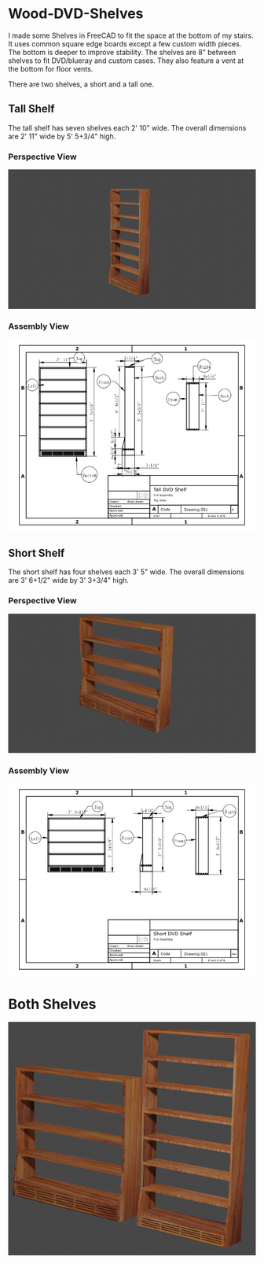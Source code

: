 # Wood-DVD-Shelves
I made some Shelves in FreeCAD to fit the space at the bottom of my stairs. It uses common square edge boards except a few custom width pieces. The bottom is deeper to improve stability. The shelves are 8" between shelves to fit DVD/blueray and custom cases. They also feature a vent at the bottom for floor vents.

There are two shelves, a short and a tall one.

## Tall Shelf
The tall shelf has seven shelves each 2' 10" wide. The overall dimensions are 2' 11" wide by 5' 5+3/4" high.

### Perspective View
![Tall DVD Shelf Perpective view](https://raw.githubusercontent.com/BrianAtwell/Wood-DVD-Shelves/main/TallShelf/TallShelfRenderPerspective.png)

### Assembly View
![Tall DVD Shelf Assembly](https://raw.githubusercontent.com/BrianAtwell/Wood-DVD-Shelves/main/TallShelf/TallDVDShelfAssembly.png)

## Short Shelf
The short shelf has four shelves each 3' 5" wide. The overall dimensions are 3' 6+1/2" wide by 3' 3+3/4" high.

### Perspective View
![Short DVD Shelf Perpective view](https://raw.githubusercontent.com/BrianAtwell/Wood-DVD-Shelves/main/ShortShelf/ShortShelfRenderPerspective.png)

### Assembly View
![Short DVD Shelf Assembly](https://raw.githubusercontent.com/BrianAtwell/Wood-DVD-Shelves/main/ShortShelf/ShortDVDShelfAssembly.png)


# Both Shelves
![Both Shelves Assembly](https://raw.githubusercontent.com/BrianAtwell/Wood-DVD-Shelves/main/RenderBoth_sm.png)
